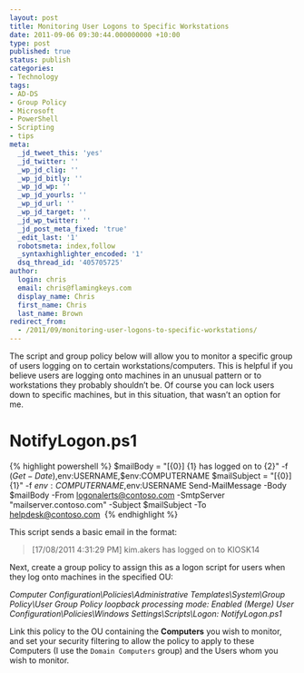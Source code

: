 ```yaml
---
layout: post
title: Monitoring User Logons to Specific Workstations
date: 2011-09-06 09:30:44.000000000 +10:00
type: post
published: true
status: publish
categories:
- Technology
tags:
- AD-DS
- Group Policy
- Microsoft
- PowerShell
- Scripting
- tips
meta:
  _jd_tweet_this: 'yes'
  _jd_twitter: ''
  _wp_jd_clig: ''
  _wp_jd_bitly: ''
  _wp_jd_wp: ''
  _wp_jd_yourls: ''
  _wp_jd_url: ''
  _wp_jd_target: ''
  _jd_wp_twitter: ''
  _jd_post_meta_fixed: 'true'
  _edit_last: '1'
  robotsmeta: index,follow
  _syntaxhighlighter_encoded: '1'
  dsq_thread_id: '405705725'
author:
  login: chris
  email: chris@flamingkeys.com
  display_name: Chris
  first_name: Chris
  last_name: Brown
redirect_from:
  - /2011/09/monitoring-user-logons-to-specific-workstations/
---
```

The script and group policy below will allow you to monitor a specific group of users logging on to certain workstations/computers. This is helpful if you believe users are logging onto machines in an unusual pattern or to workstations they probably shouldn’t be. Of course you can lock users down to specific machines, but in this situation, that wasn’t an option for me.

# NotifyLogon.ps1

{% highlight powershell %}
$mailBody = "[{0}] {1} has logged on to {2}" -f $(Get-Date),$env:USERNAME,$env:COMPUTERNAME
$mailSubject = "[{0}] {1}" -f $env:COMPUTERNAME,$env:USERNAME
Send-MailMessage -Body $mailBody -From logonalerts@contoso.com -SmtpServer "mailserver.contoso.com" -Subject $mailSubject -To helpdesk@contoso.com 
{% endhighlight %}

This script sends a basic email in the format:

> [17/08/2011 4:31:29 PM] kim.akers has logged on to KIOSK14

Next, create a group policy to assign this as a logon script for users when they log onto machines in the specified OU:

*Computer Configuration\Policies\Administrative Templates\System\Group Policy\User Group Policy loopback processing mode: Enabled (Merge)*
*User Configuration\Policies\Windows Settings\Scripts\Logon: NotifyLogon.ps1*

Link this policy to the OU containing the **Computers** you wish to monitor, and set your security filtering to allow the policy to apply to these Computers (I use the `Domain Computers` group) and the Users whom you wish to monitor.
